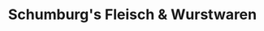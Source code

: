 ---
title: "Schumburg's Fleisch & Wurstwaren"
url: /genthin/schumburgs-fleisch-und-wurstwaren/
shop: Metzgerei
---